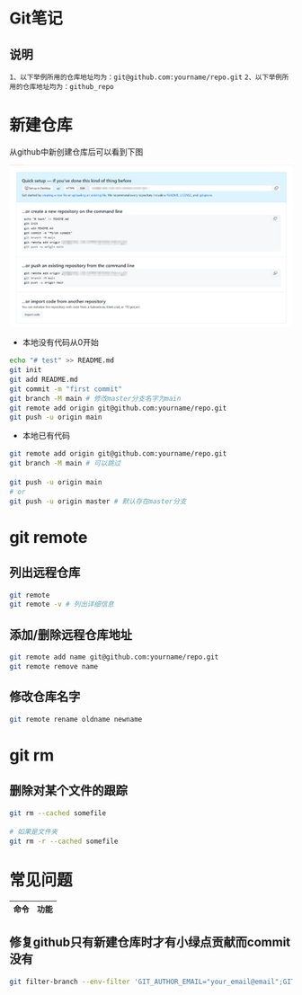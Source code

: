 # Git笔记
## 说明
`1、以下举例所用的仓库地址均为：git@github.com:yourname/repo.git`
`2、以下举例所用的仓库地址均为：github_repo`


# 新建仓库
从github中新创建仓库后可以看到下图

![](../.vuepress/public/images/img/tool_git_001.png)
- 本地没有代码从0开始
```bash
echo "# test" >> README.md
git init
git add README.md
git commit -m "first commit"
git branch -M main # 修改master分支名字为main
git remote add origin git@github.com:yourname/repo.git
git push -u origin main
```

- 本地已有代码
```bash
git remote add origin git@github.com:yourname/repo.git
git branch -M main # 可以跳过

git push -u origin main
# or
git push -u origin master # 默认存在master分支
```

# git remote
## 列出远程仓库
```bash
git remote
git remote -v # 列出详细信息
```

## 添加/删除远程仓库地址
```bash
git remote add name git@github.com:yourname/repo.git
git remote remove name
```

## 修改仓库名字
```bash
git remote rename oldname newname
```

# git rm
## 删除对某个文件的跟踪
```bash
git rm --cached somefile

# 如果是文件夹
git rm -r --cached somefile
```

# 常见问题

|命令|功能|
|-|-|


## 修复github只有新建仓库时才有小绿点贡献而commit没有
```bash
git filter-branch --env-filter 'GIT_AUTHOR_EMAIL="your_email@email";GIT_AUTHOR_NAME="your_name";'

```
